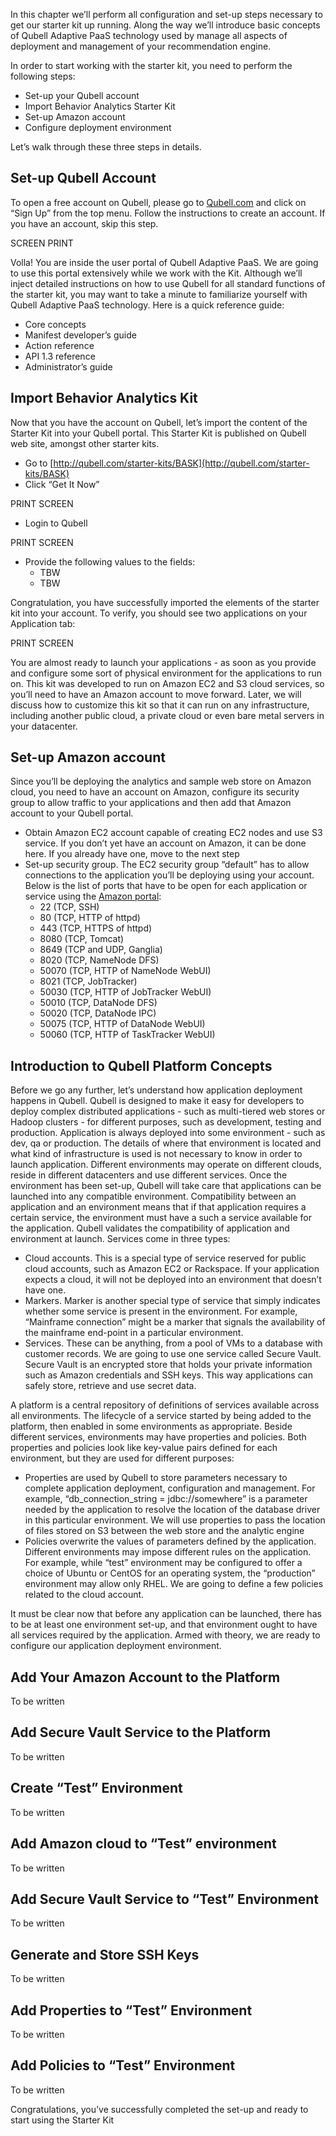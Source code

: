 In this chapter we’ll perform all configuration and set-up steps necessary to get our starter kit up running. Along the way we’ll introduce basic concepts of Qubell Adaptive PaaS technology used by manage all aspects of deployment and management of your recommendation engine.

In order to start working with the starter kit, you need to perform the following steps:
- Set-up your Qubell account
- Import Behavior Analytics Starter Kit 
- Set-up Amazon account
- Configure deployment environment

Let’s walk through these three steps in details. 

Set-up Qubell Account
---------------------
To open a free account on Qubell, please go to [Qubell.com](http://qubell.com/) and click on “Sign Up” from the top menu. Follow the instructions to create an account. If you have an account, skip this step. 

SCREEN PRINT

Volla! You are inside the user portal of Qubell Adaptive PaaS. We are going to use this portal extensively while we work with the Kit. Although we’ll inject detailed instructions on how to use Qubell for all standard functions of the starter kit, you may want to take a minute to familiarize yourself with Qubell Adaptive PaaS technology. Here is a quick reference guide:
- Core concepts
- Manifest developer’s guide
- Action reference
- API 1.3 reference
- Administrator’s guide

Import Behavior Analytics Kit
-----------------------------
Now that you have the account on Qubell, let’s import the content of the Starter Kit into your Qubell portal. This Starter Kit is published on Qubell web site, amongst other starter kits.
- Go to [http://qubell.com/starter-kits/BASK](http://qubell.com/starter-kits/BASK)
- Click “Get It Now” 

PRINT SCREEN

- Login to Qubell

PRINT SCREEN

- Provide the following values to the fields:
  - TBW
  - TBW

Congratulation, you have successfully imported the elements of the starter kit into your account. To verify, you should see two applications on your Application tab:

PRINT SCREEN

You are almost ready to launch your applications - as soon as you provide and configure some sort of physical environment for the applications to run on. This kit was developed to run on Amazon EC2 and S3 cloud services, so you’ll need to have an Amazon account to move forward. Later, we will discuss how to customize this kit so that it can run on any infrastructure, including another public cloud, a private cloud or even bare metal servers in your datacenter. 

Set-up Amazon account
---------------------
Since you’ll be deploying the analytics and sample web store on Amazon cloud, you need to have an account on Amazon, configure its security group to allow traffic to your applications and then add that Amazon account to your Qubell portal. 
- Obtain Amazon EC2 account capable of creating EC2 nodes and use S3 service. If you don’t yet have an account on Amazon, it can be done here. If you already have one, move to the next step
- Set-up security group. The EC2 security group “default” has to allow connections to the application you’ll be deploying using your account. Below is the list of ports that have to be open for each application or service using the [Amazon portal](http://docs.aws.amazon.com/AWSEC2/latest/UserGuide/using-network-security.html#adding-security-group-rule): 
  - 22 (TCP, SSH)
  - 80 (TCP, HTTP of httpd)
  - 443 (TCP, НTTPS of httpd)
  - 8080 (TCP, Tomcat)
  - 8649 (TCP and UDP, Ganglia)
  - 8020 (TCP, NameNode DFS)
  - 50070 (TCP, HTTP of NameNode WebUI)
  - 8021 (TCP, JobTracker)
  - 50030 (TCP, HTTP of JobTracker WebUI)
  - 50010 (TCP, DataNode DFS)
  - 50020 (TCP, DataNode IPC)
  - 50075 (TCP, HTTP of DataNode WebUI)
  - 50060 (TCP, HTTP of TaskTracker WebUI)

Introduction to Qubell Platform Concepts
----------------------------------------
Before we go any further, let’s understand how application deployment happens in Qubell. Qubell is designed to make it easy for developers to deploy complex distributed applications - such as multi-tiered web stores or Hadoop clusters - for different purposes, such as development, testing and production. 
Application is always deployed into some environment - such as dev, qa or production.  The details of where that environment is located and what kind of infrastructure is used is not necessary to know in order to launch application. Different environments may operate on different clouds, reside in different datacenters and use different services. Once the environment has been set-up, Qubell will take care that applications can be launched into any compatible environment. Compatibility between an application and an environment means that if that application requires a certain service, the environment must have a such a service available for the application. Qubell validates the compatibility of application and environment at launch. Services come in three types:
- Cloud accounts. This is a special type of service reserved for public cloud accounts, such as Amazon EC2 or Rackspace. If your application expects a cloud, it will not be deployed into an environment that doesn’t have one.
- Markers. Marker is another special type of service that simply indicates whether some service is present in the environment. For example, “Mainframe connection” might be a marker that signals the availability of the mainframe end-point in a particular environment. 
- Services. These can be anything, from a pool of VMs to a database with customer records. We are going to use one service called Secure Vault. Secure Vault is an encrypted store that holds your private information such as Amazon credentials and SSH keys. This way applications can safely store,  retrieve and use secret data. 

A platform is a central repository of definitions of services available across all environments. The lifecycle of a service started by being added to the platform, then enabled in some environments as appropriate. 
Beside different services, environments may have properties and policies. Both properties and policies look like key-value pairs defined for each environment, but they are used for different purposes:
- Properties are used by Qubell to store parameters necessary to complete application deployment, configuration and management. For example, “db_connection_string = jdbc://somewhere” is a parameter needed by the application to resolve the location of the database driver in this particular environment. We will use properties to pass the location of files stored on S3 between the web store and the analytic engine
- Policies overwrite the values of parameters defined by the application. Different environments may impose different rules on the application. For example, while “test” environment may be configured to offer a choice of Ubuntu or CentOS for an operating system, the “production” environment may allow only RHEL. We are going to define a few policies related to the cloud account. 

It must be clear now that before any application can be launched, there has to be at least one environment set-up, and that environment ought to have all services required by the application.
Armed with theory, we are ready to configure our application deployment environment.  

Add Your Amazon Account to the Platform
---------------------------------------
To be written

Add Secure Vault Service to the Platform
----------------------------------------
To be written

Create “Test” Environment
-------------------------
To be written

Add Amazon cloud to “Test” environment
--------------------------------------
To be written

Add Secure Vault Service to “Test” Environment
----------------------------------------------
To be written

Generate and Store SSH Keys
---------------------------
To be written

Add Properties to “Test” Environment
------------------------------------
To be written

Add Policies to “Test” Environment
----------------------------------
To be written

Congratulations, you’ve successfully completed the set-up and ready to start using the Starter Kit
